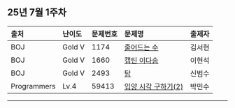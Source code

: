 ## 25년 7월 1주차

|출처|난이도|문제번호|문제명|출제자|
|:---|:---|:---|:---|:---|
|BOJ|Gold V|1174|[줄어드는 수](https://www.acmicpc.net/problem/1174)|김서현|
|BOJ|Gold V|1660|[캡틴 이다솜](https://www.acmicpc.net/problem/1660)|이현석|
|BOJ|Gold V|2493|[탑](https://www.acmicpc.net/problem/2493)|신범수|
|Programmers|Lv.4|59413|[입양 시각 구하기(2)](https://school.programmers.co.kr/learn/courses/30/lessons/59413)|박민수|
---

